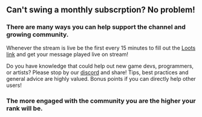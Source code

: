
## Can't swing a monthly subscrption? No problem! 
### There are many ways you can help support the channel and growing community. 
      
Whenever the stream is live be the first every 15 minutes to fill out the [Loots link](https://loots.com/badgerdox)
and get your message played live on stream!

Do you have knowledge that could help out new game devs, programmers, or artists? 
Please stop by our [discord](https://discord.gg/hDXemwA) and share! Tips, 
best practices and general advice are highly valued. 
Bonus points if you can directly help other users!

### The more engaged with the community you are the higher your rank will be.
